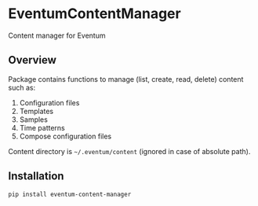 # EventumContentManager
Content manager for Eventum

## Overview
Package contains functions to manage (list, create, read, delete) content such as:
1. Configuration files
2. Templates
3. Samples
4. Time patterns
5. Compose configuration files

Content directory is `~/.eventum/content` (ignored in case of absolute path).

## Installation
```bash
pip install eventum-content-manager
```
